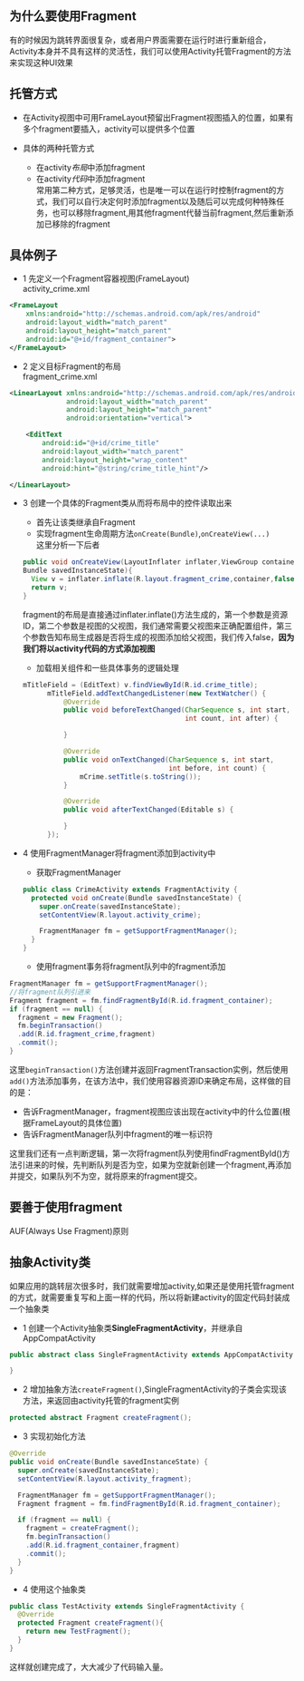## 为什么要使用Fragment    
有的时候因为跳转界面很复杂，或者用户界面需要在运行时进行重新组合，Activity本身并不具有这样的灵活性，我们可以使用Activity托管Fragment的方法来实现这种UI效果     
## 托管方式    
* 在Activity视图中可用FrameLayout预留出Fragment视图插入的位置，如果有多个fragment要插入，activity可以提供多个位置     

* 具体的两种托管方式     

   * 在activity*布局*中添加fragment
   * 在activity*代码*中添加fragment      
  常用第二种方式，足够灵活，也是唯一可以在运行时控制fragment的方式，我们可以自行决定何时添加fragment以及随后可以完成何种特殊任务，也可以移除fragment,用其他fragment代替当前fragment,然后重新添加已移除的fragment        


## 具体例子
* 1 先定义一个Fragment容器视图(FrameLayout)    
activity_crime.xml
```xml
<FrameLayout
    xmlns:android="http://schemas.android.com/apk/res/android"
    android:layout_width="match_parent"
    android:layout_height="match_parent"
    android:id="@+id/fragment_container">
</FrameLayout>
```    
* 2 定义目标Fragment的布局   
fragment_crime.xml    

```xml
<LinearLayout xmlns:android="http://schemas.android.com/apk/res/android"
              android:layout_width="match_parent"
              android:layout_height="match_parent"
              android:orientation="vertical">

    <EditText
        android:id="@+id/crime_title"
        android:layout_width="match_parent"
        android:layout_height="wrap_content"
        android:hint="@string/crime_title_hint"/>

</LinearLayout>
```   
* 3 创建一个具体的Fragment类从而将布局中的控件读取出来    

   * 首先让该类继承自Fragment   
   * 实现fragment生命周期方法```onCreate(Bundle)```,```onCreateView(...)```   
  这里分析一下后者   
  ```java
  public void onCreateView(LayoutInflater inflater,ViewGroup container,
  Bundle savedInstanceState){
    View v = inflater.inflate(R.layout.fragment_crime,container,false);
    return v;
  }
  ```    
  fragment的布局是直接通过inflater.inflate()方法生成的，第一个参数是资源ID，第二个参数是视图的父视图，我们通常需要父视图来正确配置组件，第三个参数告知布局生成器是否将生成的视图添加给父视图，我们传入false，**因为我们将以activity代码的方式添加视图**   

  * 加载相关组件和一些具体事务的逻辑处理    
  ```java
  mTitleField = (EditText) v.findViewById(R.id.crime_title);
        mTitleField.addTextChangedListener(new TextWatcher() {
            @Override
            public void beforeTextChanged(CharSequence s, int start,
                                          int count, int after) {

            }

            @Override
            public void onTextChanged(CharSequence s, int start,
                                      int before, int count) {
                mCrime.setTitle(s.toString());
            }

            @Override
            public void afterTextChanged(Editable s) {

            }
        });
  ```   

* 4 使用FragmentManager将fragment添加到activity中   
  * 获取FragmentManager   
  ```java
  public class CrimeActivity extends FragmentActivity {
    protected void onCreate(Bundle savedInstanceState) {
      super.onCreate(savedInstanceState);
      setContentView(R.layout.activity_crime);

      FragmentManager fm = getSupportFragmentManager();
    }
  }
  ```      
  * 使用fragment事务将fragment队列中的fragment添加      
 ```java
 FragmentManager fm = getSupportFragmentManager();
 //将fragment队列引进来  
 Fragment fragment = fm.findFragmentById(R.id.fragment_container);
 if (fragment == null) {
   fragment = new Fragment();
   fm.beginTransaction()
   .add(R.id.fragment_crime,fragment)
   .commit();
 }
 ```
 这里```beginTransaction()```方法创建并返回FragmentTransaction实例，然后使用```add()```方法添加事务，在该方法中，我们使用容器资源ID来确定布局，这样做的目的是：   

  * 告诉FragmentManager，fragment视图应该出现在activity中的什么位置(根据FrameLayout的具体位置)   
  * 告诉FragmentManager队列中fragment的唯一标识符    

这里我们还有一点判断逻辑，第一次将fragment队列使用findFragmentById()方法引进来的时候，先判断队列是否为空，如果为空就新创建一个fragment,再添加并提交，如果队列不为空，就将原来的fragment提交。

## 要善于使用fragment    
AUF(Always Use Fragment)原则        

## 抽象Activity类     
如果应用的跳转层次很多时，我们就需要增加activity,如果还是使用托管fragment的方式，就需要重复写和上面一样的代码，所以将新建activity的固定代码封装成一个抽象类       
* 1 创建一个Activity抽象类**SingleFragmentActivity**，并继承自AppCompatActivity    


```java
public abstract class SingleFragmentActivity extends AppCompatActivity {

}
```    



* 2 增加抽象方法```createFragment()```,SingleFragmentActivity的子类会实现该方法，来返回由activity托管的fragment实例     


```java
protected abstract Fragment createFragment();
```   

* 3 实现初始化方法      


```java
@Override
public void onCreate(Bundle savedInstanceState) {
  super.onCreate(savedInstanceState);
  setContentView(R.layout.activity_fragment);

  FragmentManager fm = getSupportFragmentManager();
  Fragment fragment = fm.findFragmentById(R.id.fragment_container);

  if (fragment == null) {
    fragment = createFragment();
    fm.beginTransaction()
    .add(R.id.fragment_container,fragment)
    .commit();
  }
}
```         

* 4 使用这个抽象类         



```java
public class TestActivity extends SingleFragmentActivity {
  @Override
  protected Fragment createFragment(){
    return new TestFragment();
  }
}
```    
这样就创建完成了，大大减少了代码输入量。     
